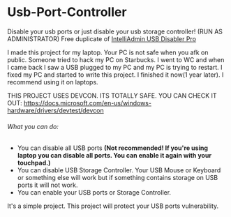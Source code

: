 # Usb-Port-Controller
Disable your usb ports or just disable your usb storage controller!  (RUN AS ADMINISTRATOR)
Free duplicate of [IntelliAdmin USB Disabler Pro](http://www.intelliadmin.com/index.php/usb-disabler-pro/)

I made this project for my laptop. Your PC is not safe when you afk on public. Someone tried to hack my PC on Starbucks. I went to WC and when I came back I saw a USB plugged to my PC and my PC is trying to restart. I fixed my PC and started to write this project. I finished it now(1 year later). I recommend using it on laptops.

THIS PROJECT USES DEVCON. ITS TOTALLY SAFE. YOU CAN CHECK IT OUT: https://docs.microsoft.com/en-us/windows-hardware/drivers/devtest/devcon
###### What you can do:

- You can disable all USB ports **(Not recommended! If you're using laptop you can disable all ports. You can enable it again with your touchpad.)**
- You can disable USB Storage Controller. Your USB Mouse or Keyboard or something else will work but if something contains storage on USB ports it will not work.
- You can enable your USB ports or Storage Controller.

It's a simple project. This project will protect your USB ports vulnerability.
